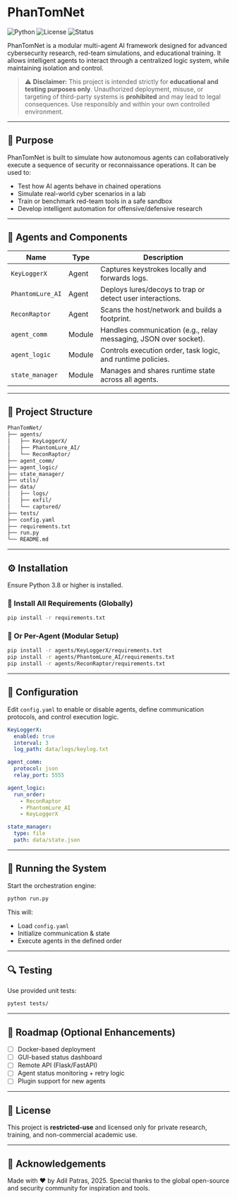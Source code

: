 # PhanTomNet

![Python](https://img.shields.io/badge/Python-3.8%2B-blue)
![License](https://img.shields.io/badge/License-Restricted-red)
![Status](https://img.shields.io/badge/Project-Research%20Only-yellow)

PhanTomNet is a modular multi-agent AI framework designed for advanced cybersecurity research, red-team simulations, and educational training. It allows intelligent agents to interact through a centralized logic system, while maintaining isolation and control.

> ⚠️ **Disclaimer:**
> This project is intended strictly for **educational and testing purposes only**.
> Unauthorized deployment, misuse, or targeting of third-party systems is **prohibited** and may lead to legal consequences.
> Use responsibly and within your own controlled environment.

---

## 🎯 Purpose

PhanTomNet is built to simulate how autonomous agents can collaboratively execute a sequence of security or reconnaissance operations. It can be used to:

* Test how AI agents behave in chained operations
* Simulate real-world cyber scenarios in a lab
* Train or benchmark red-team tools in a safe sandbox
* Develop intelligent automation for offensive/defensive research

---

## 🤖 Agents and Components

| Name             | Type   | Description                                                      |
| ---------------- | ------ | ---------------------------------------------------------------- |
| `KeyLoggerX`     | Agent  | Captures keystrokes locally and forwards logs.                   |
| `PhantomLure_AI` | Agent  | Deploys lures/decoys to trap or detect user interactions.        |
| `ReconRaptor`    | Agent  | Scans the host/network and builds a footprint.                   |
| `agent_comm`     | Module | Handles communication (e.g., relay messaging, JSON over socket). |
| `agent_logic`    | Module | Controls execution order, task logic, and runtime policies.      |
| `state_manager`  | Module | Manages and shares runtime state across all agents.              |

---

## 📁 Project Structure

```bash
PhanTomNet/
├── agents/
│   ├── KeyLoggerX/
│   ├── PhantomLure_AI/
│   └── ReconRaptor/
├── agent_comm/
├── agent_logic/
├── state_manager/
├── utils/
├── data/
│   ├── logs/
│   ├── exfil/
│   └── captured/
├── tests/
├── config.yaml
├── requirements.txt
├── run.py
└── README.md
```

---

## ⚙️ Installation

Ensure Python 3.8 or higher is installed.

### 🔹 Install All Requirements (Globally)

```bash
pip install -r requirements.txt
```

### 🔹 Or Per-Agent (Modular Setup)

```bash
pip install -r agents/KeyLoggerX/requirements.txt
pip install -r agents/PhantomLure_AI/requirements.txt
pip install -r agents/ReconRaptor/requirements.txt
```

---

## 🧾 Configuration

Edit `config.yaml` to enable or disable agents, define communication protocols, and control execution logic.

```yaml
KeyLoggerX:
  enabled: true
  interval: 3
  log_path: data/logs/keylog.txt

agent_comm:
  protocol: json
  relay_port: 5555

agent_logic:
  run_order:
    - ReconRaptor
    - PhantomLure_AI
    - KeyLoggerX

state_manager:
  type: file
  path: data/state.json
```

---

## 🚀 Running the System

Start the orchestration engine:

```bash
python run.py
```

This will:

* Load `config.yaml`
* Initialize communication & state
* Execute agents in the defined order

---

## 🔍 Testing

Use provided unit tests:

```bash
pytest tests/
```

---

## 📌 Roadmap (Optional Enhancements)

* [ ] Docker-based deployment
* [ ] GUI-based status dashboard
* [ ] Remote API (Flask/FastAPI)
* [ ] Agent status monitoring + retry logic
* [ ] Plugin support for new agents

---

## 📄 License

This project is **restricted-use** and licensed only for private research, training, and non-commercial academic use.

---

## 🙏 Acknowledgements

Made with ❤️ by Adil Patras, 2025.
Special thanks to the global open-source and security community for inspiration and tools.
